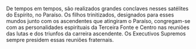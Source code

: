 ﻿De tempos em tempos, são realizados grandes conclaves nesses satélites do Espírito, no Paraíso. Os filhos trinitizados, designados para esses mundos junto com os ascendentes que atingiram o Paraíso, congregam-se com as personalidades espirituais da Terceira Fonte e Centro nas reuniões das lutas e dos triunfos da carreira ascendente. Os Executivos Supremos sempre presidem essas reuniões fraternais.